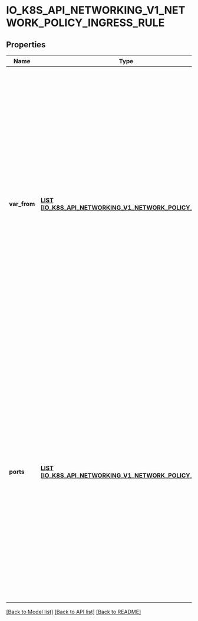 # IO_K8S_API_NETWORKING_V1_NETWORK_POLICY_INGRESS_RULE

## Properties
Name | Type | Description | Notes
------------ | ------------- | ------------- | -------------
**var_from** | [**LIST [IO_K8S_API_NETWORKING_V1_NETWORK_POLICY_PEER]**](io.k8s.api.networking.v1.NetworkPolicyPeer.md) | List of sources which should be able to access the pods selected for this rule. Items in this list are combined using a logical OR operation. If this field is empty or missing, this rule matches all sources (traffic not restricted by source). If this field is present and contains at least one item, this rule allows traffic only if the traffic matches at least one item in the from list. | [optional] [default to null]
**ports** | [**LIST [IO_K8S_API_NETWORKING_V1_NETWORK_POLICY_PORT]**](io.k8s.api.networking.v1.NetworkPolicyPort.md) | List of ports which should be made accessible on the pods selected for this rule. Each item in this list is combined using a logical OR. If this field is empty or missing, this rule matches all ports (traffic not restricted by port). If this field is present and contains at least one item, then this rule allows traffic only if the traffic matches at least one port in the list. | [optional] [default to null]

[[Back to Model list]](../README.md#documentation-for-models) [[Back to API list]](../README.md#documentation-for-api-endpoints) [[Back to README]](../README.md)


